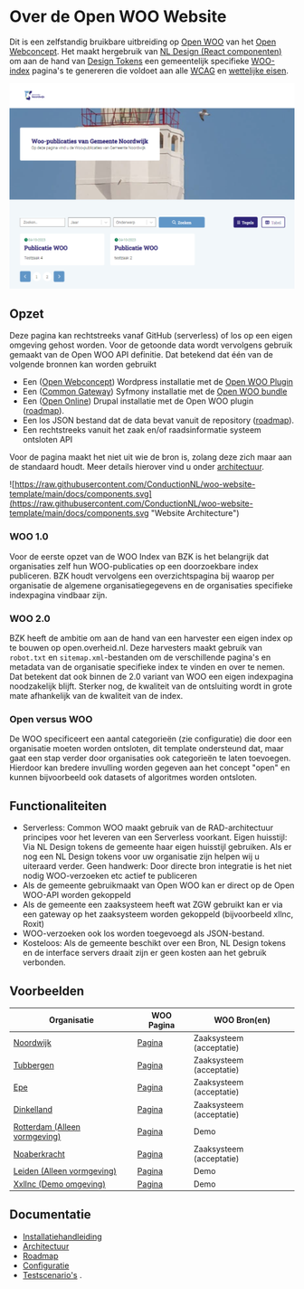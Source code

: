 # Over de Open WOO Website 

Dit is een zelfstandig bruikbare uitbreiding op [Open WOO](https://github.com/OpenWebconcept/plugin-openwoo) van het [Open Webconcept](https://openwebconcept.nl/). Het maakt hergebruik van [NL Design (React componenten)](https://nldesignsystem.nl/meedoen/introductie) om aan de hand van [Design Tokens](https://nldesignsystem.nl/meedoen/design-tokens/) een gemeentelijk specifieke [WOO-index](https://www.koopoverheid.nl/voor-overheden/rijksoverheid/woo-index) pagina's te genereren die voldoet aan alle [WCAG](https://wcag.nl/kennis/richtlijnen/) en [wettelijke eisen](https://www.rijksoverheid.nl/onderwerpen/wet-open-overheid-woo).

![img.png](img.png)
## Opzet

Deze pagina kan rechtstreeks vanaf GitHub (serverless) of los op een eigen omgeving gehost worden. Voor de getoonde data wordt vervolgens gebruik gemaakt van de Open WOO API definitie.  Dat betekend dat één van de volgende bronnen kan worden gebruikt

- Een ([Open Webconcept](https://openwebconcept.nl/)) Wordpress installatie met de [Open WOO Plugin](https://github.com/OpenWebconcept/plugin-openwoo)
- Een ([Common Gateway](https://commongateway.app/)) Syfmony installatie met de [Open WOO bundle](https://github.com/CommonGateway/WooBundle)
- Een ([Open Online](https://www.dimpact.nl/nieuws/gemeente-vught-live-met-open-online)) Drupal installatie met de Open WOO plugin ([roadmap](/docs/Roadmap.md)).
- Een los JSON bestand dat de data bevat vanuit de repository ([roadmap](/docs/Roadmap.md)).
- Een rechtstreeks vanuit het zaak en/of raadsinformatie systeem ontsloten API 

Voor de pagina maakt het niet uit wie de bron is, zolang deze zich maar aan de standaard houdt. 
Meer details hierover vind u onder [architectuur](/docs/Architectuur.md).


![https://raw.githubusercontent.com/ConductionNL/woo-website-template/main/docs/components.svg](https://raw.githubusercontent.com/ConductionNL/woo-website-template/main/docs/components.svg "Website Architecture")

### WOO 1.0

Voor de eerste opzet van de WOO Index van BZK is het belangrijk dat organisaties zelf hun WOO-publicaties op een doorzoekbare index publiceren. BZK houdt vervolgens een overzichtspagina bij waarop per organisatie de algemene organisatiegegevens en de organisaties specifieke indexpagina vindbaar zijn.

### WOO 2.0

BZK heeft de ambitie om aan de hand van een harvester een eigen index op te bouwen op open.overheid.nl. Deze harvesters maakt gebruik van `robot.txt` en `sitemap.xml`-bestanden om de verschillende pagina's en metadata van de organisatie specifieke index te vinden en over te nemen. Dat betekent dat ook binnen de 2.0 variant van WOO een eigen indexpagina noodzakelijk blijft. Sterker nog, de kwaliteit van de ontsluiting wordt in grote mate afhankelijk van de kwaliteit van de index.

### Open versus WOO

De WOO specificeert een aantal categorieën (zie configuratie) die door een organisatie moeten worden ontsloten, dit template ondersteund dat, maar gaat een stap verder door organisaties ook categorieën te laten toevoegen. Hierdoor kan bredere invulling worden gegeven aan het concept "open" en kunnen bijvoorbeeld ook datasets of algoritmes worden ontsloten.



## Functionaliteiten

- Serverless: Common WOO maakt gebruik van de RAD-architectuur principes voor het leveren van een Serverless voorkant.
Eigen huisstijl: Via NL Design tokens de gemeente haar eigen huisstijl gebruiken. Als er nog een NL Design tokens voor uw organisatie zijn helpen wij u uiteraard verder.
Geen handwerk: Door directe bron integratie is het niet nodig WOO-verzoeken etc actief te publiceren
- Als de gemeente gebruikmaakt van Open WOO kan er direct op de Open WOO-API worden gekoppeld
- Als de gemeente een zaaksysteem heeft wat ZGW gebruikt kan er via een gateway op het zaaksysteem worden gekoppeld (bijvoorbeeld xllnc, Roxit)
- WOO-verzoeken ook los worden toegevoegd als JSON-bestand.
- Kosteloos: Als de gemeente beschikt over een Bron, NL Design tokens en de interface servers draait zijn er geen kosten aan het gebruik verbonden.

## Voorbeelden

| Organisatie | WOO Pagina | WOO Bron(en)            |
|-------------|------------|-------------------------|
| [Noordwijk](https://conductionnl.github.io/woo-website-noordwijk/) | [Pagina](https://conductionnl.github.io/woo-website-noordwijk/) | Zaaksysteem (acceptatie) |
| [Tubbergen](https://conductionnl.github.io/woo-website-tubbergen/)| [Pagina](https://conductionnl.github.io/woo-website-tubbergen/)| Zaaksysteem (acceptatie) |
|[Epe](https://conductionnl.github.io/woo-website-epe/)| [Pagina](https://conductionnl.github.io/woo-website-epe/)| Zaaksysteem (acceptatie) |
|[Dinkelland](https://conductionnl.github.io/woo-website-dinkelland/)| [Pagina](https://conductionnl.github.io/woo-website-dinkelland/)| Zaaksysteem (acceptatie) |
|[Rotterdam (Alleen vormgeving)](https://conductionnl.github.io/woo-website-rotterdam/)| [Pagina](https://conductionnl.github.io/woo-website-rotterdam/)| Demo                    |
|[Noaberkracht](https://conductionnl.github.io/woo-website-noaberkracht/)| [Pagina](https://conductionnl.github.io/woo-website-noaberkracht/)| Zaaksysteem (acceptatie) |
 |[Leiden (Alleen vormgeving)](https://conductionnl.github.io/woo-website-leiden/)| [Pagina](https://conductionnl.github.io/woo-website-leiden/)| Demo                    |
 |[Xxllnc (Demo omgeving)](https://conductionnl.github.io/woo-website-xxllnc/)| [Pagina](https://conductionnl.github.io/woo-website-xxllnc/)| Demo                    |

## Documentatie

- [Installatiehandleiding](docs/Installatie.md)
- [Architectuur](docs/Architectuur.md)
- [Roadmap](docs/Roadmap.md)
- [Configuratie](docs/Configuratie.md)
- [Testscenario's](docs/Tests.md)
.
